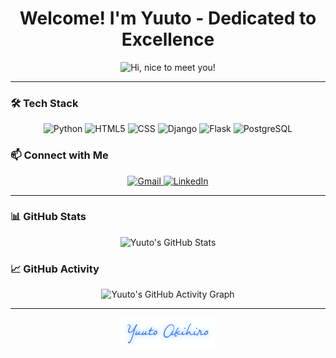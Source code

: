 <!-- Main Title Section -->
<h1 align="center">Welcome! I'm Yuuto - Dedicated to Excellence</h1>

<!-- Profile GIF -->
<p align="center">
  <img src="https://media.giphy.com/media/3Q2hJ4FLN1UvS/giphy.gif" width="500px" alt="Hi, nice to meet you!">
</p>

---

<!-- Tech Stack Section -->
### 🛠️ Tech Stack

<p align="center">
  <img alt="Python" src="https://i.giphy.com/media/LMt9638dO8dftAjtco/200.webp" width="100" title="Python">
  <img alt="HTML5" src="https://media.giphy.com/media/XAxylRMCdpbEWUAvr8/giphy.gif" width="100" title="HTML5">
  <img alt="CSS" src="https://media.giphy.com/media/fsEaZldNC8A1PJ3mwp/giphy.gif" width="100" title="CSS">
  <img src="https://cdn.jsdelivr.net/gh/devicons/devicon/icons/django/django-plain.svg" width="100" alt="Django" title="Django">
  <img src="https://icon.icepanel.io/Technology/png-shadow-512/Flask.png" width="100" alt="Flask" title="Flask">
  <img src="https://cdn.jsdelivr.net/gh/devicons/devicon@latest/icons/postgresql/postgresql-original.svg" width="100" alt="PostgreSQL" title="PostgreSQL">
</p>


<!-- Connect Section -->
### 📫 Connect with Me

<p align="center">
  <a href="mailto:akihiro.yuutoo@gmail.com">
    <img src="https://img.icons8.com/doodle/96/000000/gmail-new.png" width="100" alt="Gmail">
  </a>
  <a href="#">
    <img src="https://img.icons8.com/doodle/96/000000/linkedin-circled.png" width="100" alt="LinkedIn">
  </a>
</p>

---

<!-- GitHub Stats Section -->
### 📊 GitHub Stats

<p align="center">
  <img alt="Yuuto's GitHub Stats" src="https://github-readme-stats.vercel.app/api?username=yuutoa&show_icons=true&theme=tokyonight&hide=issues&hide_border=true&hide_title=true&count_private=true&icon_color=38bdae&text_color=70a5fd">
</p>

<!-- GitHub Activity Section -->
### 📈 GitHub Activity

<p align="center">
  <img alt="Yuuto's GitHub Activity Graph" src="https://github-readme-activity-graph.vercel.app/graph?username=yuutoa&theme=tokyo-night&hide_border=true&hide_title=true&line=38bdae">
</p>

---

<!-- Signature -->
<p align="center">
  <img src="img/bdcf37f204fbc7d06a82929618cffa73.png" width="150" alt="X.A.">
</p>


<!-- Yuuto Akihiro (https://github.com/yuutoa) | ReadMe Template  -->
<!--
Simple and clean profile showcasing tech skills and GitHub activity.
⭐ If you like it, leave a star!
-->

<!-- Acknowledgments -->
<!-- 
Inspired by: shpatrickguo (https://github.com/shpatrickguo) 
GitHub ReadMe Stats: Anurag Hazra (https://github.com/anuraghazra/github-readme-stats)
GitHub Activity Graph: Ashutosh00710 (https://github.com/ashutosh00710/github-readme-activity-graph)
-->  
